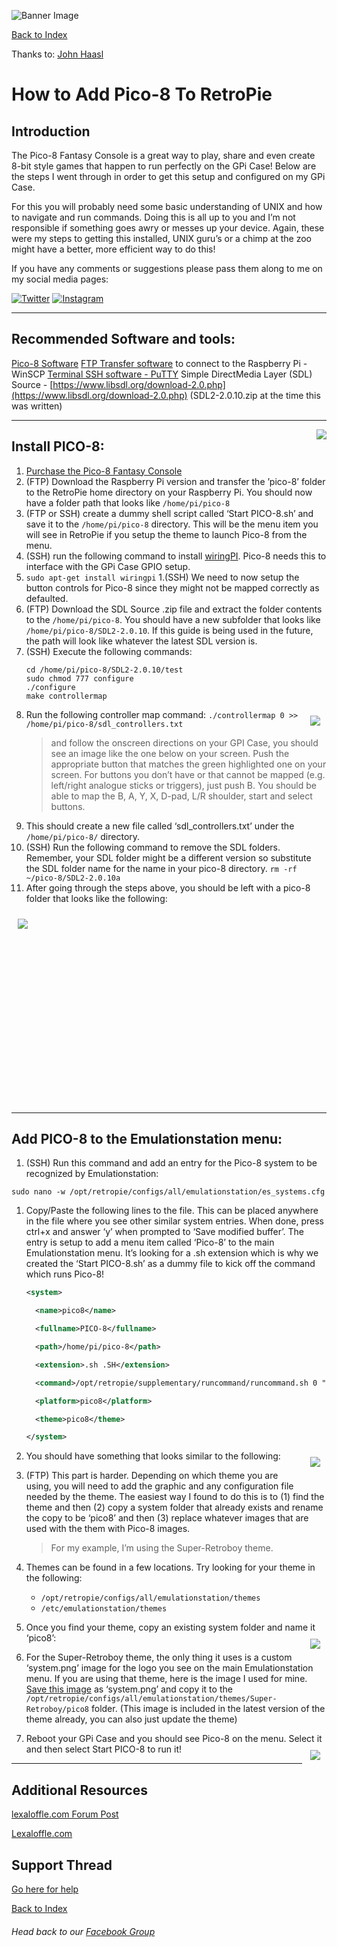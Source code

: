 ![Banner Image](https://sinisterspatula.github.io/RetroflagGpiGuides/images/GuidesBanner.png)

[Back to Index](https://sinisterspatula.github.io/RetroflagGpiGuides/)

Thanks to: [John Haasl](https://www.facebook.com/jhaasl)

# How to Add Pico-8 To RetroPie

## Introduction

The Pico-8 Fantasy Console is a great way to play, share and even create 8-bit style games that happen to run perfectly on the GPi Case!  Below are the steps I went through in order to get this setup and configured on my GPi Case.  

For this you will probably need some basic understanding of UNIX and how to navigate and run commands.  Doing this is all up to you and I’m not responsible if something goes awry or messes up your device.  Again, these were my steps to getting this installed, UNIX guru’s or a chimp at the zoo might have a better, more efficient way to do this!

If you have any comments or suggestions please pass them along to me on my social media pages:

[![Twitter](https://SinisterSpatula.github.io/RetroflagGpiGuides/images/Twitter.png)](https://twitter.com/MicroByter)
[![Instagram](https://SinisterSpatula.github.io/RetroflagGpiGuides/images/Instagram.png)](https://www.instagram.com/microbyter/)

-----------------------------------------------------

## Recommended Software and tools:

[Pico-8 Software](https://www.lexaloffle.com/pico-8.php)
[FTP Transfer software](https://winscp.net/eng/download.php) to connect to the Raspberry Pi - WinSCP
[Terminal SSH software - PuTTY](https://www.chiark.greenend.org.uk/~sgtatham/putty/latest.html)
Simple DirectMedia Layer (SDL) Source - [https://www.libsdl.org/download-2.0.php](https://www.libsdl.org/download-2.0.php)  (SDL2-2.0.10.zip at the time this was written)

----------------------------------------

<a href="https://www.lexaloffle.com/pico-8.php"><img align="right" src="https://sinisterspatula.github.io/RetroflagGpiGuides/pico8/pic1.png"/></a>

## Install PICO-8:

1. [Purchase the Pico-8 Fantasy Console](https://www.lexaloffle.com/pico-8.php)
1. (FTP) Download the Raspberry Pi version and transfer the ’pico-8’ folder to the RetroPie home directory on your Raspberry Pi. You should now have a folder path that looks like `/home/pi/pico-8`
1. (FTP or SSH) create a dummy shell script called ‘Start PICO-8.sh’ and save it to the `/home/pi/pico-8` directory.  This will be the menu item you will see in RetroPie if you setup the theme to launch Pico-8 from the menu.
1. (SSH) run the following command to install  [wiringPI](http://wiringpi.com).  Pico-8 needs this to interface with the GPi Case GPIO setup.
  1.  `sudo apt-get install wiringpi`
1.(SSH) We need to now setup the button controls for Pico-8 since they might not be mapped correctly as defaulted.
1. (FTP) Download the SDL Source .zip file and extract the folder contents to the `/home/pi/pico-8`.  You should have a new subfolder that looks like `/home/pi/pico-8/SDL2-2.0.10`.  If this guide is being used in the future, the path will look like whatever the latest SDL version is.
1. (SSH) Execute the following commands: 
    ```shell
    cd /home/pi/pico-8/SDL2-2.0.10/test
    sudo chmod 777 configure
    ./configure
    make controllermap
    ```
1. Run the following controller map command: <img align="right" src="https://sinisterspatula.github.io/RetroflagGpiGuides/pico8/pic2.jpg" style="padding: 10px; float: right;">
    `./controllermap 0 >>  /home/pi/pico-8/sdl_controllers.txt`
    > and follow the onscreen directions on your GPI Case, you should see an image like the one below on your screen.  Push the appropriate button that matches the green highlighted one on your screen. For buttons you don’t have or that cannot be mapped (e.g. left/right analogue sticks or triggers), just push B.  You should be able to map the B, A, Y, X, D-pad, L/R shoulder, start and select buttons.
1. This should create a new file called ‘sdl_controllers.txt’ under the `/home/pi/pico-8/` directory.
1. (SSH) Run the following command to remove the SDL folders.  Remember, your SDL folder might be a different version so substitute the SDL folder name for the name in your pico-8 directory.
    `rm -rf ~/pico-8/SDL2-2.0.10a`
1. After going through the steps above, you should be left with a pico-8 folder that looks like the following:

<img align="left" src="https://sinisterspatula.github.io/RetroflagGpiGuides/pico8/pic3.png" style="padding: 10px; float: left;">
<br><br><br><br><br><br><br><br><br><br><br><br><br><br><br><br><br><br>

-------------------------------------

## Add PICO-8 to the Emulationstation menu:

1. (SSH) Run this command and add an entry for the Pico-8 system to be recognized by Emulationstation: 
```shell
sudo nano -w /opt/retropie/configs/all/emulationstation/es_systems.cfg
```
1. Copy/Paste the following lines to the file.  This can be placed anywhere in the file where you see other similar system entries.  When done, press ctrl+x and answer ‘y’ when prompted to ‘Save modified buffer’.
The entry is setup to add a menu item called ‘Pico-8’ to the main Emulationstation menu.  It’s looking for a .sh extension which is why we created the ‘Start PICO-8.sh’ as a dummy file to kick off the command which runs Pico-8!
    ```xml
    <system>

      <name>pico8</name>

      <fullname>PICO-8</fullname>

      <path>/home/pi/pico-8</path>

      <extension>.sh .SH</extension>

      <command>/opt/retropie/supplementary/runcommand/runcommand.sh 0 "/home/pi/pico-8/pico8 -splore"</command>

      <platform>pico8</platform>

      <theme>pico8</theme>

    </system>
    ```
1. You should have something that looks similar to the following: <img align="right" src="https://sinisterspatula.github.io/RetroflagGpiGuides/pico8/pic4.png" style="padding: 10px; float: right;">
1. (FTP) This part is harder.  Depending on which theme you are using, you will need to add the graphic and any configuration file needed by the theme.  The easiest way I found to do this is to (1) find the theme and then (2) copy a system folder that already exists and rename the copy to be ‘pico8’ and then (3) replace whatever images that are used with the them with Pico-8 images.  

    > For my example, I’m using the Super-Retroboy theme.

1. Themes can be found in a few locations.  Try looking for your theme in the following:
    * `/opt/retropie/configs/all/emulationstation/themes`
    * `/etc/emulationstation/themes`
1. Once you find your theme, copy an existing system folder and name it ‘pico8’: <img align="right" src="https://sinisterspatula.github.io/RetroflagGpiGuides/pico8/pic5.png" style="padding: 10px; float: right;">
1. For the Super-Retroboy theme, the only thing it uses is a custom ‘system.png’ image for the logo you see on the main Emulationstation menu.  If you are using that theme, here is the image I used for mine.  [Save this image](https://github.com/KALEL1981/es-theme-Super-Retroboy/raw/master/pico8/system.png) as ‘system.png’ and copy it to the `/opt/retropie/configs/all/emulationstation/themes/Super-Retroboy/pico8` folder. (This image is included in the latest version of the theme already, you can also just update the theme)
1. Reboot your GPi Case and you should see Pico-8 on the menu.  Select it and then select Start PICO-8 to run it! <img align="right" src="https://sinisterspatula.github.io/RetroflagGpiGuides/pico8/pic6.jpg" style="padding: 10px; float: right;">

---------------------------------------------

## Additional Resources

[lexaloffle.com Forum Post](https://www.lexaloffle.com/bbs/?tid=3935)

[Lexaloffle.com](https://www.lexaloffle.com/)

## Support Thread
[Go here for help](https://www.facebook.com/groups/401660300458844/permalink/433343923957148/)

[Back to Index](https://sinisterspatula.github.io/RetroflagGpiGuides/)

###### Head back to our [Facebook Group](https://www.facebook.com/groups/401660300458844/)

